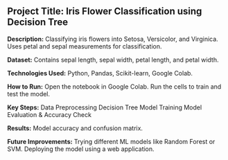 ## Project Title: Iris Flower Classification using Decision Tree

**Description:**
Classifying iris flowers into Setosa, Versicolor, and Virginica.
Uses petal and sepal measurements for classification.

**Dataset:**
Contains sepal length, sepal width, petal length, and petal width.

**Technologies Used:**
Python, Pandas, Scikit-learn, Google Colab.

**How to Run:**
Open the notebook in Google Colab.
Run the cells to train and test the model.

**Key Steps:**
Data Preprocessing
Decision Tree Model Training
Model Evaluation & Accuracy Check

**Results:**
Model accuracy and confusion matrix.

**Future Improvements:**
Trying different ML models like Random Forest or SVM.
Deploying the model using a web application.
